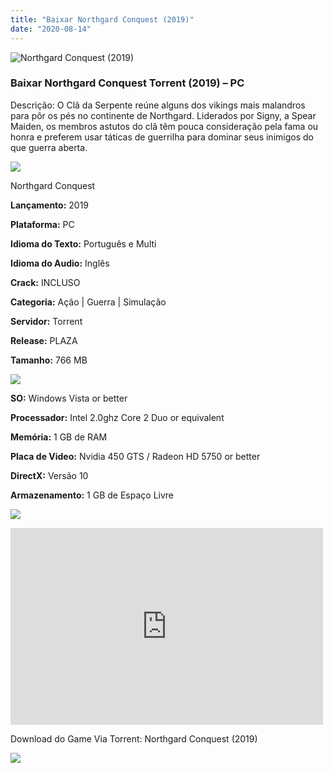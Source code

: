 ```yaml
---
title: "Baixar Northgard Conquest (2019)"
date: "2020-08-14"
---
```


![Northgard Conquest (2019)](https://1.bp.blogspot.com/-u7ceqFZMVUI/XtwsqIZLD-I/AAAAAAAAAh0/31vuLuU_cEUK1h-7FXu3X5GenBeGxaGGgCNcBGAsYHQ/s320/poster.jpg "Northgard Conquest (2019)")

### Baixar Northgard Conquest Torrent (2019) – PC

Descrição: O Clã da Serpente reúne alguns dos vikings mais malandros para pôr os pés no continente de Northgard. Liderados por Signy, a Spear Maiden, os membros astutos do clã têm pouca consideração pela fama ou honra e preferem usar táticas de guerrilha para dominar seus inimigos do que guerra aberta.

![](https://1.bp.blogspot.com/-XIAoZor_ewQ/Xt6k8H1cWZI/AAAAAAAAAi0/ilpuaB8rZPEvP0IaegX9lZx2mFhaejV_ACEwYBhgLKs4DAL1OcqwjPwEYyKiAZbytQMxoHZxgN9RM_UMOzTkk8VA_S2MVlSXVgQV_2ifUqI03bZWByRQNhi8mEmdl8ynBM1XSqs_DCvRpI-Tt2i3UF0wtfKrEqy2s73aItGUWWwiNnf7ED_uv57jxb5GtXki8CRg2j7qoDTm5URp1mljnhp2V0TXU-0tL6dFiGuSIOn_zcYvY5e1UzQC1_qf5_a8SOwIzh9cHWcdCdxKE7TndtxKzMdeuGZhtMkPHvEAIx86yG49TUKEwWLZYrPrV7mO6P4fApR7CWZtVeghtZe86rbV-Go_7n2fCe_zyiZCQTXLNcCDfuc9OU3jxm3M1cGZqYf5717xaSM-YeOS-D_Q_ku3SBBwQl_e7LG2DqfcSJbbQOvL29l4YBqOCVA_udpS3C_bnaPjh0sDklxTspDy5zCRlDDDyMvcACIZbvLG63pEReuJnBegBA8VCSPVpwXUlJHGVp_6cSi1y5az5IdSCPJ_s2e2DGl6A3H3ntZFQpi3TNniYqURRAhPVeS_a9ZmgIO5mu-7POnAM9-n3NxB-ZYY6I7YlTUISf2TZkgKRfGgR4qSRJhdDQbTWx9fa3xcDSCmKEH9mpOPMjnHu7uo7MNfe-vYF/s400/Bot{1e4a638742c4ba6e593ba415a1cdf07bd8fcfe8eb821de52635c6c59191c9881}25C3{1e4a638742c4ba6e593ba415a1cdf07bd8fcfe8eb821de52635c6c59191c9881}25A3o{1e4a638742c4ba6e593ba415a1cdf07bd8fcfe8eb821de52635c6c59191c9881}2Bde{1e4a638742c4ba6e593ba415a1cdf07bd8fcfe8eb821de52635c6c59191c9881}2BInforma{1e4a638742c4ba6e593ba415a1cdf07bd8fcfe8eb821de52635c6c59191c9881}25C3{1e4a638742c4ba6e593ba415a1cdf07bd8fcfe8eb821de52635c6c59191c9881}25A7{1e4a638742c4ba6e593ba415a1cdf07bd8fcfe8eb821de52635c6c59191c9881}25C3{1e4a638742c4ba6e593ba415a1cdf07bd8fcfe8eb821de52635c6c59191c9881}25B5es.jpg)

Northgard Conquest

**Lançamento:** 2019

**Plataforma:** PC

**Idioma do Texto:** Português e Multi

**Idioma do Audio:** Inglês

**Crack:** INCLUSO

**Categoria:** Ação | Guerra | Simulação

**Servidor:** Torrent

**Release:** PLAZA

**Tamanho:** 766 MB

![](https://1.bp.blogspot.com/-h4INo_OBwls/Xt6lEEMpxNI/AAAAAAAAAi4/FVQ--XkVQEMacA5f6Q3ku01fpFJpPzmaACEwYBhgLKs4DAL1OcqxKcPJpZPzz71h9j9BV9b-I3WOEr_S8Z7QVmqZ8UXuaMm8SPFuNQabN1bT8npLQlF46HyUrhfiFGSYkUHLJcxhyPa_G2x3Wl80qaFR1kh4W4pyxcm5T0aWX7W-4efiMpZY5sSt7E7zVTp71El4jXAEj8pbhUGqD8oyvZPigCFsbz_t4E4rnjx1wT0ZjxwK77FXOMUhqcvP97jKKPNZM7o2b5UOHyZ7C6D9f9RrwI1jEYZI4L8NSqWtTGIGvUHWXAkLzH3idx-hG4UoNLQnh97NWGcD2ZglOzuRxuUkdXHuVSge3e6Si_BuHUA9c001xAenKKeQohf5GRsEQ5Xd1j8AjYb9a_-wtzKtuT47kqceuX6hEfVD-3NyLHeSKD083NRcqpFVjjowt3IpV4F1q6b9aIHzNNCjDw0jI_prFhhLXuGyoFA9GNuylRSaJZBw7IQbbBh5a8DJM-nK_yDtSrY8qWQNhtSoPR_O5iNcIwsLcRf0G175ofWd5QvUn1zfMk4iXYZtcWL1KlijGg4VOAFY73OwajV2ZxWnJW6B_6Y0Scec8ZMWCVpha3cSfNH6hIIPUBiqkxbblZI8enZvJ55WCXARWEjMUk-KlMMre-vYF/s400/Bot{1e4a638742c4ba6e593ba415a1cdf07bd8fcfe8eb821de52635c6c59191c9881}25C3{1e4a638742c4ba6e593ba415a1cdf07bd8fcfe8eb821de52635c6c59191c9881}25A3o{1e4a638742c4ba6e593ba415a1cdf07bd8fcfe8eb821de52635c6c59191c9881}2Bde{1e4a638742c4ba6e593ba415a1cdf07bd8fcfe8eb821de52635c6c59191c9881}2BRequisitos.jpg)

**SO:** Windows Vista or better

**Processador:** Intel 2.0ghz Core 2 Duo or equivalent

**Memória:** 1 GB de RAM

**Placa de Video:** Nvidia 450 GTS / Radeon HD 5750 or better

**DirectX:** Versão 10

**Armazenamento:** 1 GB de Espaço Livre

![](https://1.bp.blogspot.com/-rcYyVsnA81c/Xt6lZMZ2XiI/AAAAAAAAAjA/ac4yjnQqPMANBa8bkgDS_xkvHxMCqrdkQCEwYBhgLKtQDAL1Ocqy2PbKteFG8fkSJ9Aa5lv0ATj9WrZSYhxdfJuem3HwfnMpkdJc6kxFJEUNXvV5ZmC0VQwRGzOgj5dG6mGryj2TwarRFetvgiHdfE5_ofvqtvcmKmAiCnMgX9rtLyDmozi3tiee7PgDsdpeacw-8U-hv5g5e32qZ3PcRpL3jQ_hTFweywyc644fZ0eXtQMyhD6T052zmNbHby2kC45dIhp8X00OBZUALtAwnu7DRG0y-O5iJuDSeQdHKSPwXal_UfSZMagu6Ti_2mgrGjgGVCt6glop7Br1W-N6CLUr2in6nDYkwudlWjXJNjWfGFOpDLDKsGGKPmDFh8V5o8OgFL3BHeTfiQfQWUpM6ygflIZDCWvw8LFsov9PPj5HrTKxPGg6_doNxLhhY1gUmdb7Ez7tb-nxQIw4XLxBjJ8-XTcJ2gTor2abHphtv4Cmia52Fub-cuNWilw_xc_AK0KgWc4goo3OW4rRbpeH0tbc1O4fcGGYrcFgZFAHTzaHNooeqOBSphdq-0X6Vuj2itIzqaf_nTz7rnAt0jtEdszfrpl3ZwKsuJ0uk06aF8mv3S7bPWiuJ9lcoCKQkBzAhotj5pd0IEsTQmiSXYYJl6PXjCA59MKXf-vYF/s400/Bot{1e4a638742c4ba6e593ba415a1cdf07bd8fcfe8eb821de52635c6c59191c9881}25C3{1e4a638742c4ba6e593ba415a1cdf07bd8fcfe8eb821de52635c6c59191c9881}25A3o{1e4a638742c4ba6e593ba415a1cdf07bd8fcfe8eb821de52635c6c59191c9881}2Bde{1e4a638742c4ba6e593ba415a1cdf07bd8fcfe8eb821de52635c6c59191c9881}2BTrailer.jpg)

<iframe allow="accelerometer; autoplay; encrypted-media; gyroscope; picture-in-picture" allowfullscreen frameborder="0" height="315" src="https://www.youtube.com/embed/4-EnFON-gCw" width="500"></iframe>

Download do Game Via Torrent: Northgard Conquest (2019)

[![](https://1.bp.blogspot.com/-Rkir3Cy7E90/XthUbQKV_OI/AAAAAAAAAgU/q6xV1k8mreQnsOAbeImqH6Qi8ahsN2LpACPcBGAYYCw/s1600/Bot{1e4a638742c4ba6e593ba415a1cdf07bd8fcfe8eb821de52635c6c59191c9881}25C3{1e4a638742c4ba6e593ba415a1cdf07bd8fcfe8eb821de52635c6c59191c9881}25A3o{1e4a638742c4ba6e593ba415a1cdf07bd8fcfe8eb821de52635c6c59191c9881}2Bde{1e4a638742c4ba6e593ba415a1cdf07bd8fcfe8eb821de52635c6c59191c9881}2BDownload.jpg)](bd6235be1331ab23f2fb1ac4853aaf766a81f826&dn=Northgard.Conquest-PLAZA&tr=http{1e4a638742c4ba6e593ba415a1cdf07bd8fcfe8eb821de52635c6c59191c9881}3A{1e4a638742c4ba6e593ba415a1cdf07bd8fcfe8eb821de52635c6c59191c9881}2F{1e4a638742c4ba6e593ba415a1cdf07bd8fcfe8eb821de52635c6c59191c9881}2Ftracker.trackerfix.com{1e4a638742c4ba6e593ba415a1cdf07bd8fcfe8eb821de52635c6c59191c9881}3A80{1e4a638742c4ba6e593ba415a1cdf07bd8fcfe8eb821de52635c6c59191c9881}2Fannounce&tr=udp{1e4a638742c4ba6e593ba415a1cdf07bd8fcfe8eb821de52635c6c59191c9881}3A{1e4a638742c4ba6e593ba415a1cdf07bd8fcfe8eb821de52635c6c59191c9881}2F{1e4a638742c4ba6e593ba415a1cdf07bd8fcfe8eb821de52635c6c59191c9881}2F9.rarbg.me{1e4a638742c4ba6e593ba415a1cdf07bd8fcfe8eb821de52635c6c59191c9881}3A2760&tr=udp{1e4a638742c4ba6e593ba415a1cdf07bd8fcfe8eb821de52635c6c59191c9881}3A{1e4a638742c4ba6e593ba415a1cdf07bd8fcfe8eb821de52635c6c59191c9881}2F{1e4a638742c4ba6e593ba415a1cdf07bd8fcfe8eb821de52635c6c59191c9881}2F9.rarbg.to{1e4a638742c4ba6e593ba415a1cdf07bd8fcfe8eb821de52635c6c59191c9881}3A2710)
